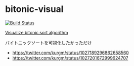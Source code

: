 # bitonic-visual

[![Build Status](https://travis-ci.org/kurgm/bitonic-visual.svg?branch=master)](https://travis-ci.org/kurgm/bitonic-visual)

[Visualize bitonic sort algorithm](https://kurgm.github.io/bitonic-visual/)

バイトニックソートを可視化したかっただけ

* https://twitter.com/kurgm/status/1027189296862658560
* https://twitter.com/kurgm/status/1027201672999624707

